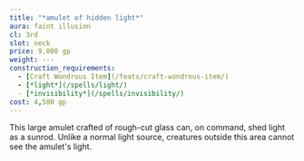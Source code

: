 ```yaml
---
title: "*amulet of hidden light*"
aura: faint illusion
cl: 3rd
slot: neck
price: 9,000 gp
weight: ---
construction_requirements:
  - [Craft Wondrous Item](/feats/craft-wondrous-item/)
  - [*light*](/spells/light/)
  - [*invisibility*](/spells/invisibility/)
cost: 4,500 gp
---
```


This large amulet crafted of rough-cut glass can, on command, shed light as a sunrod. Unlike a normal light source, creatures outside this area cannot see the amulet's light.


